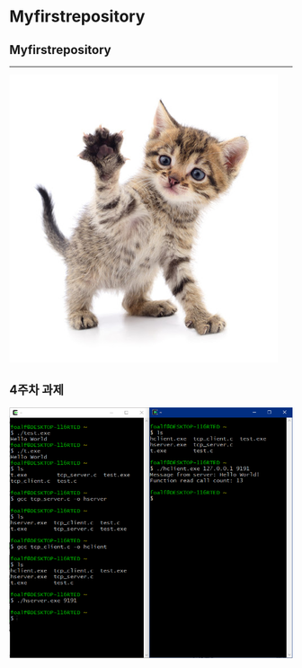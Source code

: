 # Myfirstrepository
## Myfirstrepository
***

<img width="" height="" src="./png/고양이.png"></img>

## 4주차 과제
<img width="" height="" src="./png/4주차과제.png"></img>
